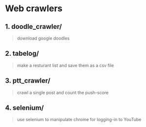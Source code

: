 # Web crawlers
## 1. __doodle_crawler/__ 
> download google doodles

## 2. __tabelog/__ 
> make a resturant list and save them as a csv file

## 3. __ptt_crawler/__ 
> crawl a single post and count the push-score

## 4. __selenium/__ 
> use selenium to manipulate chrome for logging-in to YouTube
